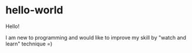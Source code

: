 # hello-world

Hello!

I am new to programming and would like to improve my skill by "watch and learn" technique =)

